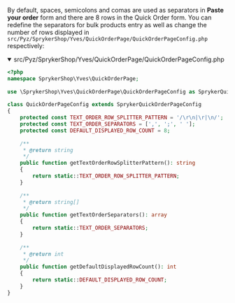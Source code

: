 By default, spaces, semicolons and comas are used as separators in **Paste your order** form and there are 8 rows in the Quick Order form. You can redefine the separators for bulk products entry as well as change the number of rows displayed in `src/Pyz/SprykerShop/Yves/QuickOrderPage/QuickOrderPageConfig.php` respectively:

<details open>   <summary>src/Pyz/SprykerShop/Yves/QuickOrderPage/QuickOrderPageConfig.php</summary>
    
```php
<?php
namespace SprykerShop\Yves\QuickOrderPage;
 
use \SprykerShop\Yves\QuickOrderPage\QuickOrderPageConfig as SprykerQuickOrderPageConfig;
 
class QuickOrderPageConfig extends SprykerQuickOrderPageConfig
{
	protected const TEXT_ORDER_ROW_SPLITTER_PATTERN = '/\r\n|\r|\n/';
	protected const TEXT_ORDER_SEPARATORS = [',', ';', ' '];
	protected const DEFAULT_DISPLAYED_ROW_COUNT = 8;
 
	/**
	 * @return string
	 */
	public function getTextOrderRowSplitterPattern(): string
	{
		return static::TEXT_ORDER_ROW_SPLITTER_PATTERN;
	}
 
	/**
	 * @return string[]
	 */
	public function getTextOrderSeparators(): array
	{
		return static::TEXT_ORDER_SEPARATORS;
	}
 
	/**
	 * @return int
	 */
	public function getDefaultDisplayedRowCount(): int
	{
		return static::DEFAULT_DISPLAYED_ROW_COUNT;
	}
}
```

</br>
</details>